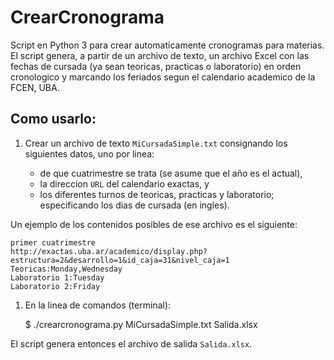 # CrearCronograma

Script en Python 3 para crear automaticamente cronogramas para materias.
El script genera, a partir de un archivo de texto, un archivo Excel con las
fechas de cursada (ya sean teoricas, practicas o laboratorio) en orden
cronologico y marcando los feriados segun el calendario academico de la FCEN,
UBA. 



## Como usarlo:

1. Crear un archivo de texto `MiCursadaSimple.txt` consignando los siguientes
   datos, uno por linea:

   - de que cuatrimestre se trata (se asume que el año es el actual),
   - la direccion `URL` del calendario exactas, y
   - los diferentes turnos de teoricas, practicas y laboratorio; especificando
     los dias de cursada (en ingles).

Un ejemplo de los contenidos posibles de ese archivo es el siguiente:

    primer cuatrimestre
    http://exactas.uba.ar/academico/display.php?estructura=2&desarrollo=1&id_caja=31&nivel_caja=1
    Teoricas:Monday,Wednesday
    Laboratorio 1:Tuesday
    Laboratorio 2:Friday

1. En la linea de comandos (terminal):

    $ ./crearcronograma.py MiCursadaSimple.txt Salida.xlsx

El script genera entonces el archivo de salida `Salida.xlsx`.
